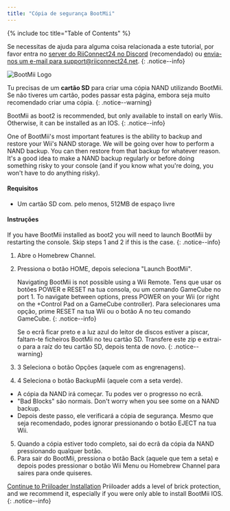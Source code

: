 ```yaml
---
title: "Cópia de segurança BootMii"
---
```


{% include toc title="Table of Contents" %}

Se necessitas de ajuda para alguma coisa relacionada a este tutorial, por favor entra no [server do RiiConnect24 no Discord](https://discord.gg/rc24) (recomendado) ou [envia-nos um e-mail para support@riiconnect24.net](mailto:support@riiconnect24.net).
{: .notice--info}

![BootMii Logo](/images/bootmii.png)

Tu precisas de um **cartão SD** para criar uma cópia NAND utilizando BootMii. Se não tiveres um cartão, podes passar esta página, embora seja muito recomendado criar uma cópia.
{: .notice--warning}

BootMii as boot2 is recommended, but only available to install on early Wiis. Otherwise, it can be installed as an IOS.
{: .notice--info}

One of BootMii's most important features is the ability to backup and restore your Wii's NAND storage. We will be going over how to perform a NAND backup. You can then restore from that backup for whatever reason. It's a good idea to make a NAND backup regularly or before doing something risky to your console (and if you know what you're doing, you won't have to do anything risky).

#### Requisitos
* Um cartão SD com. pelo menos, 512MB de espaço livre

#### Instruções
If you have BootMii installed as boot2 you will need to launch BootMii by restarting the console. Skip steps 1 and 2 if this is the case.
{: .notice--info}
1. Abre o Homebrew Channel.
2. Pressiona o botão HOME, depois seleciona "Launch BootMii".

    Navigating BootMii is not possible using a Wii Remote. Tens que usar os botões POWER e RESET na tua consola, ou um comando GameCube no port 1. To navigate between options, press POWER on your Wii (or right on the +Control Pad on a GameCube controller). Para selecionares uma opção, prime RESET na tua Wii ou o botão A no teu comando GameCube.
    {: .notice--info}


    Se o ecrã ficar preto e a luz azul do leitor de discos estiver a piscar, faltam-te ficheiros BootMii no teu cartão SD. Transfere este zip e extrai-o para a raíz do teu cartão SD, depois tenta de novo.
    {: .notice--warning}

3. 3 Seleciona o botão Opções (aquele com as engrenagens).
4. 4 Seleciona o botão BackupMii (aquele com a seta verde).
- A cópia da NAND irá começar. Tu podes ver o progresso no ecrã.
- "Bad Blocks" são normais. Don't worry when you see some on a NAND backup.
- Depois deste passo, ele verificará a cópia de segurança. Mesmo que seja recomendado, podes ignorar pressionando o botão EJECT na tua Wii.
5. Quando a cópia estiver todo completo, sai do ecrã da cópia da NAND pressionando qualquer botão.
6. Para sair do BootMii, pressiona o botão Back (aquele que tem a seta) e depois podes pressionar o botão Wii Menu ou Homebrew Channel para saires para onde quiseres.


<!---
To restore from a NAND backup on your SD card, you can follow these instructions using RestoreMii (the button right next to BackupMii with a red arrow).
{: .notice--info}
-->

[Continue to Priiloader Installation](priiloader) Priiloader adds a level of brick protection, and we recommend it, especially if you were only able to install BootMii IOS.
{: .notice--info}
